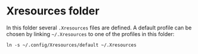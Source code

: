 # Xresources folder

In this folder several `.Xresources` files are defined. A default profile can be chosen
by linking `~/.Xresources` to one of the profiles in this folder:

```
ln -s ~/.config/Xresources/default ~/.Xresources
```
